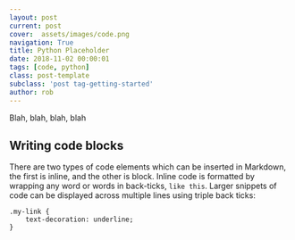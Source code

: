```yaml
---
layout: post
current: post
cover:  assets/images/code.png
navigation: True
title: Python Placeholder
date: 2018-11-02 00:00:01
tags: [code, python]
class: post-template
subclass: 'post tag-getting-started'
author: rob
---
```


Blah, blah, blah, blah

<h2 id="writingcodeblocks">Writing code blocks</h2>
<p>There are two types of code elements which can be inserted in Markdown, the first is inline, and the other is block. Inline code is formatted by wrapping any word or words in back-ticks, <code>like this</code>. Larger snippets of code can be displayed across multiple lines using triple back ticks:</p>
<pre><code>.my-link {
    text-decoration: underline;
}
</code></pre>